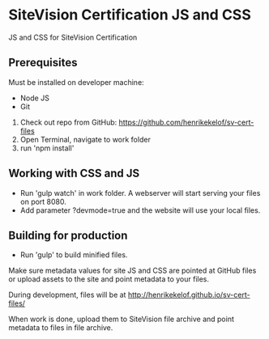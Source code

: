 # SiteVision Certification JS and CSS

JS and CSS for SiteVision Certification

## Prerequisites

Must be installed on developer machine:

- Node JS
- Git

1. Check out repo from GitHub: https://github.com/henrikekelof/sv-cert-files
2. Open Terminal, navigate to work folder
3. run 'npm install'

## Working with CSS and JS

- Run 'gulp watch' in work folder. A webserver will start serving your files on port 8080.
- Add parameter ?devmode=true and the website will use your local files.

## Building for production

- Run 'gulp' to build minified files. 

Make sure metadata values for site JS and CSS are pointed at GitHub files or upload assets to the site and point metadata to your files.

During development, files will be at http://henrikekelof.github.io/sv-cert-files/

When work is done, upload them to SiteVision file archive and point metadata to files in file archive.



